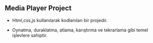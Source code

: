 ## Media Player Project

- Html,css,js kullanılarak kodlanılan bir projedir.

- Oynatma, duraklatma, atlama, karıştırma ve tekrarlama gibi temel işlevlere sahiptir. 